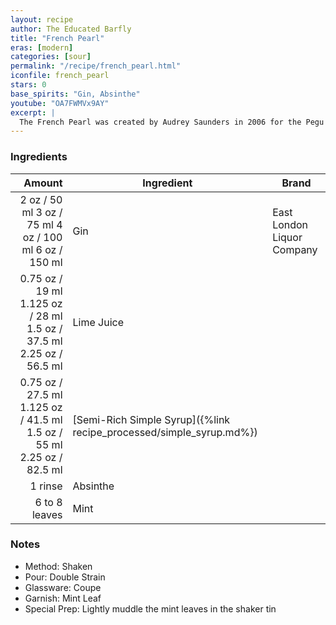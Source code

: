 ```yaml
---
layout: recipe
author: The Educated Barfly
title: "French Pearl"
eras: [modern]
categories: [sour]
permalink: "/recipe/french_pearl.html"
iconfile: french_pearl
stars: 0
base_spirits: "Gin, Absinthe"
youtube: "OA7FWMVx9AY"
excerpt: |
  The French Pearl was created by Audrey Saunders in 2006 for the Pegu Club in New York City. This drink was created as a tribute to the Beaux-Arts Neoclassical architectural movement of the late 1800's in France. In this era it was very common and quite fashionable to sip Pastis (Anise Liqueur without the Wormwood) and the cocktail takes it's name from the visual opacity of the drink. This effect is referred to as "Louching"  which occurs naturally when any anise liqueur meets water. This brings me to a small note on my execution of this cocktail: I took some liberties in it's creation, firstly the original calles for .25oz (7.5ml) Pernod Pastis ( This is the original White label Pernod) I used the Pernod Absinthe Superior which is now available after the 2007 repeal of the dumb law banning Absinthe in the US. I used an atomizer to wash the glass with Absinthe as it is much more aromatic and you get a better more even note of Anise.
---
```


### Ingredients

|        Amount | Ingredient                                                | Brand                      |
| ------------: | --------------------------------------------------------- | -------------------------- |
|          <span class="onex active">2 oz / 50 ml</span> <span class="onehalfx">3 oz / 75 ml</span> <span class="twox">4 oz / 100 ml</span> <span class="threex">6 oz / 150 ml</span> | Gin                                                       | East London Liquor Company |
|       <span class="onex active">0.75 oz / 19 ml</span> <span class="onehalfx">1.125 oz / 28 ml</span> <span class="twox">1.5 oz / 37.5 ml</span> <span class="threex">2.25 oz / 56.5 ml</span> | Lime Juice                                                |
|       <span class="onex active">0.75 oz / 27.5 ml</span> <span class="onehalfx">1.125 oz / 41.5 ml</span> <span class="twox">1.5 oz / 55 ml</span> <span class="threex">2.25 oz / 82.5 ml</span> | [Semi-Rich Simple Syrup]({%link recipe_processed/simple_syrup.md%}) |
|       1 rinse | Absinthe                                                  |
| 6 to 8 leaves | Mint                                                      |

### Notes

- Method: Shaken
- Pour: Double Strain
- Glassware: Coupe
- Garnish: Mint Leaf
- Special Prep: Lightly muddle the mint leaves in the shaker tin
